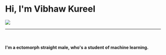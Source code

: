 <h1>Hi, I'm Vibhaw Kureel</h1>
<img src="https://media.tenor.com/RJaiYJJV8xsAAAAM/saitama-pfp.gif">
<br><hr><br>
<h4>I'm a ectomorph straight male, who's a student of machine learning.</h4>
